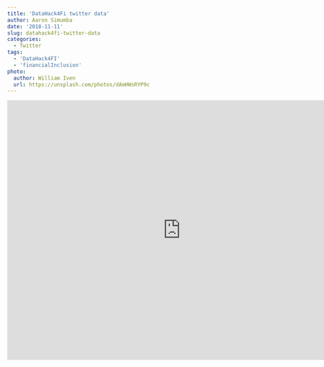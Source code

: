 ```yaml
---
title: 'DataHack4Fi twitter data'
author: Aaron Simumba
date: '2018-11-11'
slug: datahack4fi-twitter-data
categories:
  - Twitter
tags:
  - 'DataHack4FI'
  - 'financialInclusion'
photo:
  author: William Iven
  url: https://unsplash.com/photos/dAmHWsRYP9c
---
```


<!--more-->


<iframe width="800" height="600" src="https://datastudio.google.com/embed/reporting/1j0s-40eido8SriTBxNLCJwibqAjW8l2T/page/947b" frameborder="0" style="border:0" allowfullscreen  allowtransparency></iframe>


